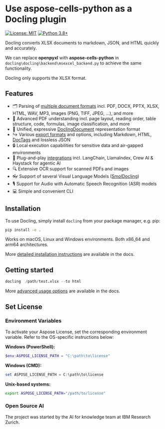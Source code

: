 # Use aspose-cells-python as a Docling plugin

[![License: MIT](https://img.shields.io/badge/License-MIT-yellow.svg)](https://opensource.org/licenses/MIT)
[![Python 3.8+](https://img.shields.io/badge/python-3.8+-blue.svg)](https://www.python.org/downloads/)

Docling converts XLSX documents to markdown, JSON, and HTML quickly and accurately.  

We can replace **openpyxl** with **aspose-cells-python** in `docling\docling\backend\msexcel_backend.py` to achieve the same functionality.  

Docling only supports the XLSX format.

## Features

* 🗂️  Parsing of [multiple document formats][supported_formats] incl. PDF, DOCX, PPTX, XLSX, HTML, WAV, MP3, images (PNG, TIFF, JPEG, ...), and more
* 📑 Advanced PDF understanding incl. page layout, reading order, table structure, code, formulas, image classification, and more
* 🧬 Unified, expressive [DoclingDocument][docling_document] representation format
* ↪️  Various [export formats][supported_formats] and options, including Markdown, HTML, [DocTags](https://arxiv.org/abs/2503.11576) and lossless JSON
* 🔒 Local execution capabilities for sensitive data and air-gapped environments
* 🤖 Plug-and-play [integrations][integrations] incl. LangChain, LlamaIndex, Crew AI & Haystack for agentic AI
* 🔍 Extensive OCR support for scanned PDFs and images
* 👓 Support of several Visual Language Models ([SmolDocling](https://huggingface.co/ds4sd/SmolDocling-256M-preview))
* 🎙️  Support for Audio with Automatic Speech Recognition (ASR) models
* 💻 Simple and convenient CLI

 
## Installation

To use Docling, simply install `docling` from your package manager, e.g. pip:
```bash
pip install -e .
```

Works on macOS, Linux and Windows environments. Both x86_64 and arm64 architectures.

More [detailed installation instructions](https://docling-project.github.io/docling/installation/) are available in the docs.

## Getting started

```python
docling  /path/test.xlsx --to html
```

More [advanced usage options](https://docling-project.github.io/docling/usage/) are available in
the docs.


## Set License

### Environment Variables
To activate your Aspose License, set the corresponding environment variable. Refer to the OS-specific instructions below:

**Windows (PowerShell):**

```powershell
$env:ASPOSE_LICENSE_PATH = "C:\path\to\license"
```

**Windows (CMD):**

```powershell
set ASPOSE_LICENSE_PATH = C:\path\to\license
```

**Unix-based systems:**

```bash
export ASPOSE_LICENSE_PATH="/path/to/license"
```


### Open Source AI

The project was started by the AI for knowledge team at IBM Research Zurich.

[supported_formats]: https://docling-project.github.io/docling/usage/supported_formats/
[docling_document]: https://docling-project.github.io/docling/concepts/docling_document/
[integrations]: https://docling-project.github.io/docling/integrations/
